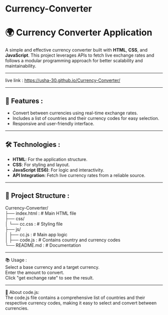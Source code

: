 # Currency-Converter

# 🌍 Currency Converter Application  

A simple and effective currency converter built with **HTML**, **CSS**, and **JavaScript**. This project leverages APIs to fetch live exchange rates and follows a modular programming approach for better scalability and maintainability.  <br>

----------------------------------------------------- 

live link :  https://usha-30.github.io/Currency-Converter/

----------------------------------------------------

## 🚀 Features : <br>
- Convert between currencies using real-time exchange rates.  <br>
- Includes a list of countries and their currency codes for easy selection. <br> 
- Responsive and user-friendly interface.  <br>

----------------------------------------------------

## 🛠️ Technologies : <br> 
- **HTML**: For the application structure. <br> 
- **CSS**: For styling and layout.  <br>
- **JavaScript (ES6)**: For logic and interactivity.  <br>
- **API Integration**: Fetch live currency rates from a reliable source.  <br>

--------------------------------------------------

## 📂 Project Structure :  <br>
Currency-Converter/<br>
├── index.html    :      # Main HTML file<br>
├── css/<br>
│   └── cc.css    :      # Styling file<br>
├── js/ <br>
│   ├── cc.js     :     # Main app logic<br>
│   ├── code.js   :    # Contains country and currency codes<br>
└── README.md     :    # Documentation<br>

---------------------------------------------------

📚 Usage :<br>
Select a base currency and a target currency.<br>
Enter the amount to convert.<br>
Click "get exchange rate" to see the result.<br>

----------------------------------------------------

📘 About code.js: <br>
The code.js file contains a comprehensive list of countries and their respective currency codes, making it easy to select and convert between currencies. <br>







